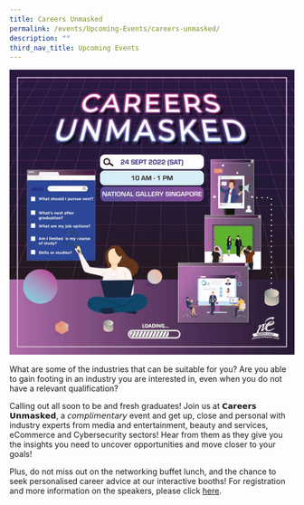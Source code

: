```yaml
---
title: Careers Unmasked
permalink: /events/Upcoming-Events/careers-unmasked/
description: ""
third_nav_title: Upcoming Events
---
```

![](/images/Careers%20Unmasked%20KV.jpg)

What are some of the industries that can be suitable for you? Are you able to gain footing in an industry you are interested in, even when you do not have a relevant qualification?

Calling out all soon to be and fresh graduates! Join us at 𝗖𝗮𝗿𝗲𝗲𝗿𝘀 𝗨𝗻𝗺𝗮𝘀𝗸𝗲𝗱, a 𝘤𝘰𝘮𝘱𝘭𝘪𝘮𝘦𝘯𝘵𝘢𝘳𝘺 event and get up, close and personal with industry experts from media and entertainment, beauty and services, eCommerce and Cybersecurity sectors! Hear from them as they give you the insights you need to uncover opportunities and move closer to your goals!

Plus, do not miss out on the networking buffet lunch, and the chance to seek personalised career advice at our interactive booths! For registration and more information on the speakers, please click [here](https://www.careersunmasked.com/).